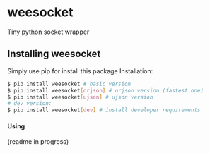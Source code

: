 # weesocket
Tiny python socket wrapper


## Installing weesocket

Simply use pip for install this package
Installation:
```sh
$ pip install weesocket # basic version
$ pip install weesocket[orjson] # orjson version (fastest one)
$ pip install weesocket[ujson] # ujson version
# dev version:
$ pip install weesocket[dev] # install developer requirements
```


#### Using

(readme in progress)
